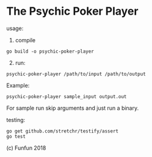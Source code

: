 # The Psychic Poker Player

usage:

1. compile
```
go build -o psychic-poker-player
```

2. run:
```
psychic-poker-player /path/to/input /path/to/output
```

Example:
```
psychic-poker-player sample_input output.out
```

For sample run skip arguments and just run a binary.

testing:
```
go get github.com/stretchr/testify/assert
go test
```

(c) Funfun 2018
